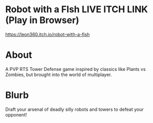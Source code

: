 # Robot with a FIsh LIVE ITCH LINK (Play in Browser)
https://leon360.itch.io/robot-with-a-fish

# About
A PVP RTS Tower Defense game inspired by classics like Plants vs Zombies, but brought into the world of multiplayer.

# Blurb
Draft your arsenal of deadly silly robots and towers to defeat your opponent! 
